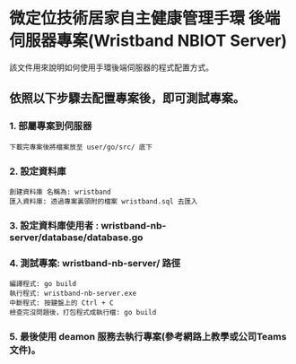 微定位技術居家自主健康管理手環 後端伺服器專案(Wristband NBIOT Server)
===========================
該文件用來說明如何使用手環後端伺服器的程式配置方式。


依照以下步驟去配置專案後，即可測試專案。
----
### 1. 部屬專案到伺服器
    下載完專案後將檔案放至 user/go/src/ 底下
### 2. 設定資料庫 
	創建資料庫 名稱為: wristband
	匯入資料庫: 透過專案裏頭附的檔案 wristband.sql 去匯入
### 3. 設定資料庫使用者 : wristband-nb-server/database/database.go
### 4. 測試專案: wristband-nb-server/ 路徑
	編譯程式: go build
	執行程式: wristband-nb-server.exe
	中斷程式: 按鍵盤上的 Ctrl + C
	檢查完沒問題後，打包程式成執行檔: go build
### 5. 最後使用 deamon 服務去執行專案(參考網路上教學或公司Teams文件)。
